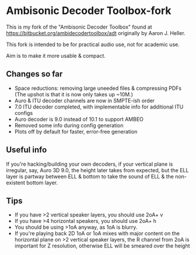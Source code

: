 Ambisonic Decoder Toolbox-fork
=========================

This is my fork of the "Ambisonic Decoder Toolbox" found at https://bitbucket.org/ambidecodertoolbox/adt originally by Aaron J. Heller.

This fork is intended to be for practical audio use, not for academic use.

Aim is to make it more usable & compact.

Changes so far
----
* Space reductions: removing large uneeded files & compressing PDFs (The upshot is that it is now only takes up ~10M.)
* Auro & ITU decoder channels are now in SMPTE-ish order
* 7.0 ITU decoder completed, with implementable info for additional ITU configs
* Auro decoder is 9.0 instead of 10.1 to support AMBEO
* Removed some info during config generation
* Plots off by default for faster, error-free generation

Useful info
----
If you're hacking/building your own decoders, if your vertical plane is irregular, say, Auro 3D 9.0, the height later takes from expected, but the ELL layer is partway between ELL & bottom to take the sound of ELL & the non-existent bottom layer.

Tips
----
* If you have >2 vertical speaker layers, you should use 2oA+ v
* If you have >4 horizontal speakers, you should use 2oA+ h
* You should be using >1oA anyway, as 1oA is blurry.
* If you're playing back 2D 1oA or 1oA mixes with major content on the horizontal plane on >2 vertical speaker layers, the R channel from 2oA is important for Z resolution, otherwise ELL will be smeared over the height
